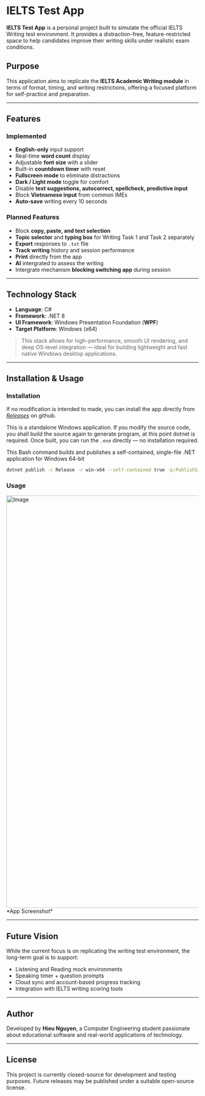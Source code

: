 # IELTS Test App

**IELTS Test App** is a personal project built to simulate the official IELTS Writing test environment. It provides a distraction-free, feature-restricted space to help candidates improve their writing skills under realistic exam conditions.

## Purpose

This application aims to replicate the **IELTS Academic Writing module** in terms of format, timing, and writing restrictions, offering a focused platform for self-practice and preparation.

---

## Features

### Implemented

- **English-only** input support  
- Real-time **word count** display  
- Adjustable **font size** with a slider  
- Built-in **countdown timer** with reset  
- **Fullscreen mode** to eliminate distractions  
- **Dark / Light mode** toggle for comfort  
- Disable **text suggestions, autocorrect, spellcheck, predictive input**  
- Block **Vietnamese input** from common IMEs  
- **Auto-save** writing every 10 seconds

### Planned Features

- Block **copy, paste, and text selection**  
- **Topic selector** and **typing box** for Writing Task 1 and Task 2 separately
- **Export**  responses to `.txt` file  
- **Track writing** history and session performance  
- **Print** directly from the app
- **AI** intergrated to assess the writing
- Intergrate mechanism **blocking switching app** during session

---

## Technology Stack

- **Language**: C#  
- **Framework**: .NET 8  
- **UI Framework**: Windows Presentation Foundation (**WPF**)  
- **Target Platform**: Windows (x64)

> This stack allows for high-performance, smooth UI rendering, and deep OS-level integration — ideal for building lightweight and fast native Windows desktop applications.

---

## Installation & Usage

### Installation

If no modification is intended to made, you can install the app directly from [*Releases*](https://github.com/hieunguyenarc03/IELTSTestApp/releases) on github.

This is a standalone Windows application. If you modify the source code, you shall build the source again to generate program, at this point dotnet is required. Once built, you can run the `.exe` directly — no installation required.

This Bash command builds and publishes a self-contained, single-file .NET application for Windows 64-bit

```bash
dotnet publish -c Release -r win-x64 --self-contained true -p:PublishSingleFile=true
```

### Usage

<img width="1920" height="1080" alt="Image" src="https://github.com/user-attachments/assets/a6c14708-bd3c-4958-a988-19b2a93462d8" />
*App Screenshot*

---

## Future Vision

While the current focus is on replicating the writing test environment, the long-term goal is to support:

- Listening and Reading mock environments  
- Speaking timer + question prompts  
- Cloud sync and account-based progress tracking  
- Integration with IELTS writing scoring tools  

---

## Author

Developed by **Hieu Nguyen**, a Computer Engineering student passionate about educational software and real-world applications of technology.

---

## License

This project is currently closed-source for development and testing purposes. Future releases may be published under a suitable open-source license.
